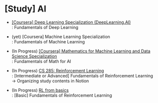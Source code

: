 # [Study] AI 
- [[Coursera] Deep Learning Specialization (DeepLearning.AI)](https://github.com/EunByu1/AI_Study/tree/main/Deep_Learning_Specialization) <br>
  : Fundamentals of Deep Learning

- (yet) [Coursera] Machine Learning Specialization <br>
  : Fundamentals of Machine Learning

- (In Progress) [[Coursera] Mathematics for Machine Learning and Data Science Specialization](https://github.com/EunByu1/AI_Study/tree/main/Mathematics_for_Machine_Learning_and_Data_Science_Specialization) <br>
  : Fundamentals of Math for AI

- (In Progress) [CS 285: Reinforcement Learning](https://rail.eecs.berkeley.edu/deeprlcourse/) <br>
   : [Intermediate or Advanced] Fundamentals of Reinforcement Learning <br>
   → Organizing study contents in Notion

- (In Progress) [RL from basics](https://github.com/EunByu1/AI_Study/tree/main/RL_from_basics) <br>
  : [Basic] Fundamentals of Reinforcement Learning 
